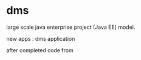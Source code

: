 # dms

large scale java enterprise project (Java EE) model.

new apps : dms application

after completed code from 



